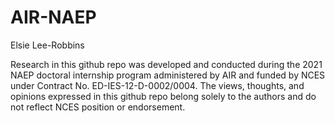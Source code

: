 # AIR-NAEP

Elsie Lee-Robbins

Research in this github repo was developed and conducted during the 2021 NAEP doctoral internship program administered by AIR and funded by NCES under Contract No. ED-IES-12-D-0002/0004. The views, thoughts, and opinions expressed in this github repo belong solely to the authors and do not reflect NCES position or endorsement.
